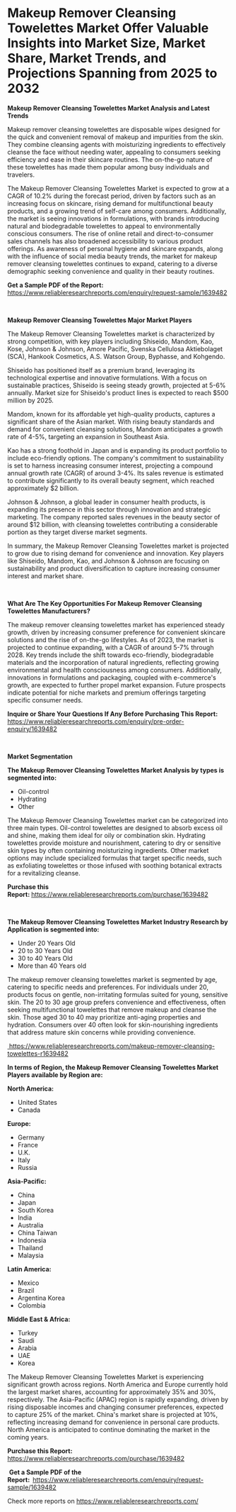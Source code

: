 <p><h1>Makeup Remover Cleansing Towelettes Market Offer Valuable Insights into Market Size, Market Share, Market Trends, and Projections Spanning from 2025 to 2032</h1></p><p><strong>Makeup Remover Cleansing Towelettes Market Analysis and Latest Trends</strong></p>
<p><p>Makeup remover cleansing towelettes are disposable wipes designed for the quick and convenient removal of makeup and impurities from the skin. They combine cleansing agents with moisturizing ingredients to effectively cleanse the face without needing water, appealing to consumers seeking efficiency and ease in their skincare routines. The on-the-go nature of these towelettes has made them popular among busy individuals and travelers.</p><p>The Makeup Remover Cleansing Towelettes Market is expected to grow at a CAGR of 10.2% during the forecast period, driven by factors such as an increasing focus on skincare, rising demand for multifunctional beauty products, and a growing trend of self-care among consumers. Additionally, the market is seeing innovations in formulations, with brands introducing natural and biodegradable towelettes to appeal to environmentally conscious consumers. The rise of online retail and direct-to-consumer sales channels has also broadened accessibility to various product offerings. As awareness of personal hygiene and skincare expands, along with the influence of social media beauty trends, the market for makeup remover cleansing towelettes continues to expand, catering to a diverse demographic seeking convenience and quality in their beauty routines.</p></p>
<p><strong>Get a Sample PDF of the Report:&nbsp;</strong> <a href="https://www.reliableresearchreports.com/enquiry/request-sample/1639482?utm_campaign=1950&utm_medium=2&utm_source=Github&utm_content=ia&utm_term=08022025&utm_id=makeup-remover-cleansing-towelettes">https://www.reliableresearchreports.com/enquiry/request-sample/1639482</a></p>
<p>&nbsp;</p>
<p><strong>Makeup Remover Cleansing Towelettes Major Market Players</strong></p>
<p><p>The Makeup Remover Cleansing Towelettes market is characterized by strong competition, with key players including Shiseido, Mandom, Kao, Kose, Johnson & Johnson, Amore Pacific, Svenska Cellulosa Aktiebolaget (SCA), Hankook Cosmetics, A.S. Watson Group, Byphasse, and Kohgendo.</p><p>Shiseido has positioned itself as a premium brand, leveraging its technological expertise and innovative formulations. With a focus on sustainable practices, Shiseido is seeing steady growth, projected at 5-6% annually. Market size for Shiseido's product lines is expected to reach $500 million by 2025.</p><p>Mandom, known for its affordable yet high-quality products, captures a significant share of the Asian market. With rising beauty standards and demand for convenient cleansing solutions, Mandom anticipates a growth rate of 4-5%, targeting an expansion in Southeast Asia.</p><p>Kao has a strong foothold in Japan and is expanding its product portfolio to include eco-friendly options. The company's commitment to sustainability is set to harness increasing consumer interest, projecting a compound annual growth rate (CAGR) of around 3-4%. Its sales revenue is estimated to contribute significantly to its overall beauty segment, which reached approximately $2 billion.</p><p>Johnson & Johnson, a global leader in consumer health products, is expanding its presence in this sector through innovation and strategic marketing. The company reported sales revenues in the beauty sector of around $12 billion, with cleansing towelettes contributing a considerable portion as they target diverse market segments.</p><p>In summary, the Makeup Remover Cleansing Towelettes market is projected to grow due to rising demand for convenience and innovation. Key players like Shiseido, Mandom, Kao, and Johnson & Johnson are focusing on sustainability and product diversification to capture increasing consumer interest and market share.</p></p>
<p>&nbsp;</p>
<p><strong>What Are The Key Opportunities For Makeup Remover Cleansing Towelettes Manufacturers?</strong></p>
<p><p>The makeup remover cleansing towelettes market has experienced steady growth, driven by increasing consumer preference for convenient skincare solutions and the rise of on-the-go lifestyles. As of 2023, the market is projected to continue expanding, with a CAGR of around 5-7% through 2028. Key trends include the shift towards eco-friendly, biodegradable materials and the incorporation of natural ingredients, reflecting growing environmental and health consciousness among consumers. Additionally, innovations in formulations and packaging, coupled with e-commerce's growth, are expected to further propel market expansion. Future prospects indicate potential for niche markets and premium offerings targeting specific consumer needs.</p></p>
<p><strong>Inquire or Share Your Questions If Any Before Purchasing This Report:</strong> <a href="https://www.reliableresearchreports.com/enquiry/pre-order-enquiry/1639482?utm_campaign=1950&utm_medium=2&utm_source=Github&utm_content=ia&utm_term=08022025&utm_id=makeup-remover-cleansing-towelettes">https://www.reliableresearchreports.com/enquiry/pre-order-enquiry/1639482</a></p>
<p>&nbsp;</p>
<p><strong>Market Segmentation</strong></p>
<p><strong>The Makeup Remover Cleansing Towelettes Market Analysis by types is segmented into:</strong></p>
<p><ul><li>Oil-control</li><li>Hydrating</li><li>Other</li></ul></p>
<p><p>The Makeup Remover Cleansing Towelettes market can be categorized into three main types. Oil-control towelettes are designed to absorb excess oil and shine, making them ideal for oily or combination skin. Hydrating towelettes provide moisture and nourishment, catering to dry or sensitive skin types by often containing moisturizing ingredients. Other market options may include specialized formulas that target specific needs, such as exfoliating towelettes or those infused with soothing botanical extracts for a revitalizing cleanse.</p></p>
<p><strong>Purchase this Report:&nbsp;</strong><a href="https://www.reliableresearchreports.com/purchase/1639482?utm_campaign=1950&utm_medium=2&utm_source=Github&utm_content=ia&utm_term=08022025&utm_id=makeup-remover-cleansing-towelettes">https://www.reliableresearchreports.com/purchase/1639482</a></p>
<p>&nbsp;</p>
<p><strong>The Makeup Remover Cleansing Towelettes Market Industry Research by Application is segmented into:</strong></p>
<p><ul><li>Under 20 Years Old</li><li>20 to 30 Years Old</li><li>30 to 40 Years Old</li><li>More than 40 Years old</li></ul></p>
<p><p>The makeup remover cleansing towelettes market is segmented by age, catering to specific needs and preferences. For individuals under 20, products focus on gentle, non-irritating formulas suited for young, sensitive skin. The 20 to 30 age group prefers convenience and effectiveness, often seeking multifunctional towelettes that remove makeup and cleanse the skin. Those aged 30 to 40 may prioritize anti-aging properties and hydration. Consumers over 40 often look for skin-nourishing ingredients that address mature skin concerns while providing convenience.</p></p>
<p><a href="https://www.reliableresearchreports.com/makeup-remover-cleansing-towelettes-r1639482?utm_campaign=1950&utm_medium=2&utm_source=Github&utm_content=ia&utm_term=08022025&utm_id=makeup-remover-cleansing-towelettes">&nbsp;https://www.reliableresearchreports.com/makeup-remover-cleansing-towelettes-r1639482</a></p>
<p><strong>In terms of Region, the Makeup Remover Cleansing Towelettes Market Players available by Region are:</strong></p>
<p>
    <p> <strong> North America: </strong>
        <ul>
            <li>United States</li>
            <li>Canada</li>
        </ul>
        </p> 
    <p> <strong> Europe: </strong>
        <ul>
            <li>Germany</li>
            <li>France</li>
            <li>U.K.</li>
            <li>Italy</li>
            <li>Russia</li>
        </ul>
        </p> 
    <p> <strong> Asia-Pacific: </strong>
        <ul>
            <li>China</li>
            <li>Japan</li>
            <li>South Korea</li>
            <li>India</li>
            <li>Australia</li>
            <li>China Taiwan</li>
            <li>Indonesia</li>
            <li>Thailand</li>
            <li>Malaysia</li>
        </ul>
        </p> 
    <p> <strong> Latin America: </strong>
        <ul>
            <li>Mexico</li>
            <li>Brazil</li>
            <li>Argentina Korea</li>
            <li>Colombia</li>
        </ul>
        </p> 
    <p> <strong> Middle East & Africa: </strong>
        <ul>
            <li>Turkey</li>
            <li>Saudi</li>
            <li>Arabia</li>
            <li>UAE</li>
            <li>Korea</li>
        </ul>
    </p>
    </p>
<p><p>The Makeup Remover Cleansing Towelettes Market is experiencing significant growth across regions. North America and Europe currently hold the largest market shares, accounting for approximately 35% and 30%, respectively. The Asia-Pacific (APAC) region is rapidly expanding, driven by rising disposable incomes and changing consumer preferences, expected to capture 25% of the market. China's market share is projected at 10%, reflecting increasing demand for convenience in personal care products. North America is anticipated to continue dominating the market in the coming years.</p></p>
<p><strong>Purchase this Report: </strong><a href="https://www.reliableresearchreports.com/purchase/1639482?utm_campaign=1950&utm_medium=2&utm_source=Github&utm_content=ia&utm_term=08022025&utm_id=makeup-remover-cleansing-towelettes">https://www.reliableresearchreports.com/purchase/1639482</a></p>
<p>&nbsp;<strong>Get a Sample PDF of the Report:&nbsp;&nbsp;</strong><a href="https://www.reliableresearchreports.com/enquiry/request-sample/1639482?utm_campaign=1950&utm_medium=2&utm_source=Github&utm_content=ia&utm_term=08022025&utm_id=makeup-remover-cleansing-towelettes">https://www.reliableresearchreports.com/enquiry/request-sample/1639482</a></p>
<p><strong></strong></p>
<p>Check more reports on <a href="https://www.reliableresearchreports.com/?utm_campaign=1950&utm_medium=2&utm_source=Github&utm_content=ia&utm_term=08022025&utm_id=makeup-remover-cleansing-towelettes">https://www.reliableresearchreports.com/</a></p>